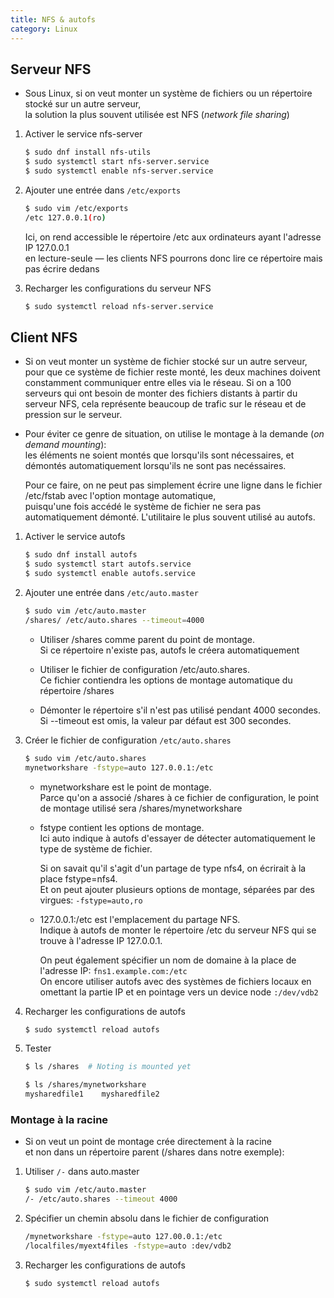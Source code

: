```yaml
---
title: NFS & autofs
category: Linux
---
```


## Serveur NFS

* Sous Linux, si on veut monter un système de fichiers ou un répertoire stocké sur un autre serveur,  
  la solution la plus souvent utilisée est NFS (*network file sharing*)

1. Activer le service nfs-server

    ``` bash
    $ sudo dnf install nfs-utils
    $ sudo systemctl start nfs-server.service
    $ sudo systemctl enable nfs-server.service
    ```

2. Ajouter une entrée dans `/etc/exports`

    ``` bash
    $ sudo vim /etc/exports
    /etc 127.0.0.1(ro)
    ```

    Ici, on rend accessible le répertoire /etc aux ordinateurs ayant l'adresse IP 127.0.0.1  
    en lecture-seule — les clients NFS pourrons donc lire ce répertoire mais pas écrire dedans

3. Recharger les configurations du serveur NFS

    ``` bash
    $ sudo systemctl reload nfs-server.service
    ```

## Client NFS

* Si on veut monter un système de fichier stocké sur un autre serveur, pour que ce système de fichier reste monté, les deux machines doivent constamment communiquer entre elles via le réseau. Si on a 100 serveurs qui ont besoin de monter des fichiers distants à partir du serveur NFS, cela représente beaucoup de trafic sur le réseau et de pression sur le serveur.

* Pour éviter ce genre de situation, on utilise le montage à la demande (*on demand mounting*):  
  les éléments ne soient montés que lorsqu'ils sont nécessaires, et démontés automatiquement lorsqu'ils ne sont pas necéssaires.

  Pour ce faire, on ne peut pas simplement écrire une ligne dans le fichier /etc/fstab avec l'option montage automatique,  
  puisqu'une fois accédé le système de fichier ne sera pas automatiquement démonté. L'utilitaire le plus souvent utilisé au autofs.

1. Activer le service autofs

    ``` bash
    $ sudo dnf install autofs
    $ sudo systemctl start autofs.service
    $ sudo systemctl enable autofs.service
    ```

2. Ajouter une entrée dans `/etc/auto.master`

    ``` bash
    $ sudo vim /etc/auto.master
    /shares/ /etc/auto.shares --timeout=4000
    ```

    - Utiliser /shares comme parent du point de montage.  
      Si ce répertoire n'existe pas, autofs le créera automatiquement

    - Utiliser le fichier de configuration /etc/auto.shares.  
      Ce fichier contiendra les options de montage automatique du répertoire /shares

    - Démonter le répertoire s'il n'est pas utilisé pendant 4000 secondes.  
      Si --timeout est omis, la valeur par défaut est 300 secondes.

3. Créer le fichier de configuration `/etc/auto.shares`

    ``` bash
    $ sudo vim /etc/auto.shares
    mynetworkshare -fstype=auto 127.0.0.1:/etc
    ```

    - mynetworkshare est le point de montage.  
      Parce qu'on a associé /shares à ce fichier de configuration, le point de montage utilisé sera /shares/mynetworkshare

    - fstype contient les options de montage.  
      Ici auto indique à autofs d'essayer de détecter automatiquement le type de système de fichier.

      Si on savait qu'il s'agit d'un partage de type nfs4, on écrirait à la place fstype=nfs4.  
      Et on peut ajouter plusieurs options de montage, séparées par des virgues: `-fstype=auto,ro`

    - 127.0.0.1:/etc est l'emplacement du partage NFS.  
      Indique à autofs de monter le répertoire /etc du serveur NFS qui se trouve à l'adresse IP 127.0.0.1.

      On peut également spécifier un nom de domaine à la place de l'adresse IP: `fns1.example.com:/etc`  
      On encore utiliser autofs avec des systèmes de fichiers locaux en omettant la partie IP et en pointage vers un device node `:/dev/vdb2`

3. Recharger les configurations de autofs

    ``` bash
    $ sudo systemctl reload autofs
    ```

4. Tester

    ``` bash
    $ ls /shares  # Noting is mounted yet

    $ ls /shares/mynetworkshare
    mysharedfile1    mysharedfile2
    ```

### Montage à la racine

* Si on veut un point de montage crée directement à la racine  
  et non dans un répertoire parent (/shares dans notre exemple):

1. Utiliser `/-` dans auto.master

    ``` bash
    $ sudo vim /etc/auto.master
    /- /etc/auto.shares --timeout 4000
    ```

2. Spécifier un chemin absolu dans le fichier de configuration

    ``` bash
    /mynetworkshare -fstype=auto 127.00.0.1:/etc
    /localfiles/myext4files -fstype=auto :dev/vdb2
    ```

3. Recharger les configurations de autofs

    ``` bash
    $ sudo systemctl reload autofs
    ```
